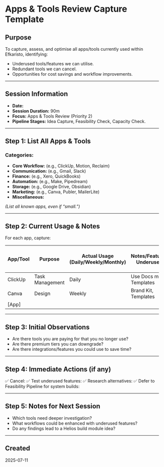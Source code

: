 # Apps & Tools Review Capture Template

## Purpose
To capture, assess, and optimise all apps/tools currently used within Efkaristo, identifying:
- Underused tools/features we can utilise.
- Redundant tools we can cancel.
- Opportunities for cost savings and workflow improvements.

---

## Session Information
- **Date:** 
- **Session Duration:** 90m
- **Focus:** Apps & Tools Review (Priority 2)
- **Pipeline Stages:** Idea Capture, Feasibility Check, Capacity Check.

---

## Step 1: List All Apps & Tools

### Categories:
- **Core Workflow:** (e.g., ClickUp, Motion, Reclaim)
- **Communication:** (e.g., Gmail, Slack)
- **Finance:** (e.g., Xero, QuickBooks)
- **Automation:** (e.g., Make, Pipedream)
- **Storage:** (e.g., Google Drive, Obsidian)
- **Marketing:** (e.g., Canva, Publer, MailerLite)
- **Miscellaneous:** 

*(List all known apps, even if “small.”)*

---

## Step 2: Current Usage & Notes

For each app, capture:

| App/Tool | Purpose | Actual Usage (Daily/Weekly/Monthly) | Notes/Features Underused | Current Cost | Status (Keep, Review, Cancel) |
|---|---|---|---|---|---|
| ClickUp | Task Management | Daily | Use Docs more; Templates | £ | Keep |
| Canva | Design | Weekly | Brand Kit, Templates | £ | Keep |
| [App] | | | | | |

---

## Step 3: Initial Observations

- Are there tools you are paying for that you no longer use?
- Are there premium tiers you can downgrade?
- Are there integrations/features you could use to save time?

---

## Step 4: Immediate Actions (if any)

✅ Cancel:
✅ Test underused features:
✅ Research alternatives:
✅ Defer to Feasibility Pipeline for system builds:

---

## Step 5: Notes for Next Session

- Which tools need deeper investigation?
- What workflows could be enhanced with underused features?
- Do any findings lead to a Helios build module idea?

---

## Created
2025-07-11

